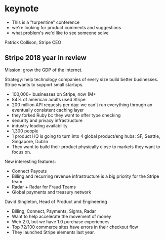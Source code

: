 # keynote

- This is a "turpentine" conference
- we're looking for product comments and suggestions
- what problem's we'd like to see someone solve 

Patrick Collison, Stripe CEO

## Stripe 2018 year in review

Mission: grow the GDP of the internet.

Strategy: help technology companies of every size build better businesses. Stripe wants
to support small startups.

- 100,000+ businesses on Stripe, now 1M+
- 84% of american adults used Stripe
- 200 million API requests per day: we can't run everything through an eventually consistent caching layer
- they forked Ruby bc they want to offer type checking
- security and privacy infrastructure
- industry leading availability
- 1,300 people
- 1 product HQ is going to turn into 4 global product/eng hubs: SF, Seattle, Singapore, Dublin
- They want to build their product physically close to markets they want to focus on.

New interesting features:

- Connect Payouts
- Billing and recurring revenue infrastructure is a big priority for the Stripe team
- Radar + Radar for Fraud Teams
- Global payments and treasury network 

David Singleton, Head of Product and Engineering

- Billing, Connect, Payments, Sigma, Radar
- Want to help accelerate the movement of money
- Web 2.0, but we have 1.0 purchase experiences
- Top 72/100 commerce sites have errors in their checkout flow
- They launched Stripe elements last year.


